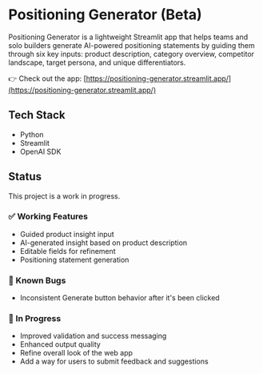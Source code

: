 # Positioning Generator (Beta)

Positioning Generator is a lightweight Streamlit app that helps teams and solo builders generate AI-powered positioning statements by guiding them through six key inputs: product description, category overview, competitor landscape, target persona, and unique differentiators.

👉 Check out the app: [https://positioning-generator.streamlit.app/](https://positioning-generator.streamlit.app/)

## Tech Stack

- Python
- Streamlit
- OpenAI SDK

## Status

This project is a work in progress.

### ✅ Working Features

- Guided product insight input
- AI-generated insight based on product description
- Editable fields for refinement
- Positioning statement generation

### 🐞 Known Bugs

- Inconsistent Generate button behavior after it's been clicked

### 🔧 In Progress

- Improved validation and success messaging
- Enhanced output quality
- Refine overall look of the web app
- Add a way for users to submit feedback and suggestions
